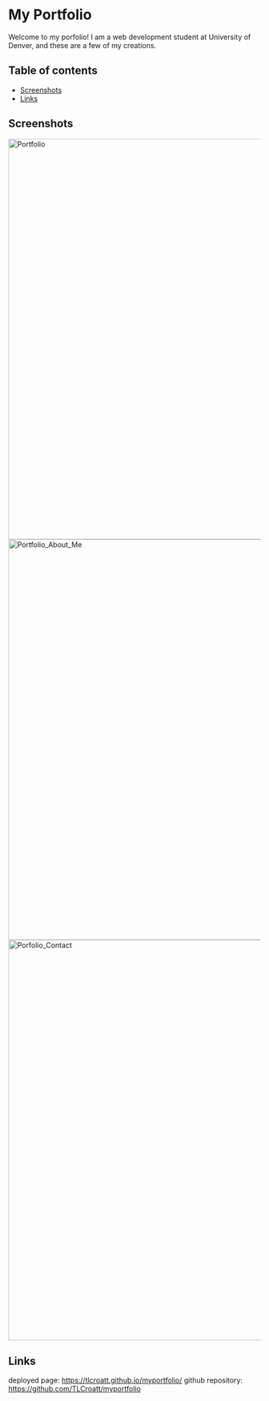 # My Portfolio
Welcome to my porfolio! I am a web development student at University of Denver, and these are a few of my creations.

## Table of contents
* [Screenshots](#screenshots)
* [Links](#links)

## Screenshots
<img width="800" alt="Portfolio" src="https://user-images.githubusercontent.com/66500773/90277037-19b88980-de22-11ea-9b94-45cd1d0cd0b1.png">
<img width="800" alt="Portfolio_About_Me" src="https://user-images.githubusercontent.com/66500773/90277418-c85cca00-de22-11ea-8f16-f739722a5a7c.png">
<img width="800" alt="Porfolio_Contact" src="https://user-images.githubusercontent.com/66500773/90277443-df032100-de22-11ea-9e45-36e01cea2b79.png">

## Links
deployed page: https://tlcroatt.github.io/myportfolio/
github repository: https://github.com/TLCroatt/myportfolio
